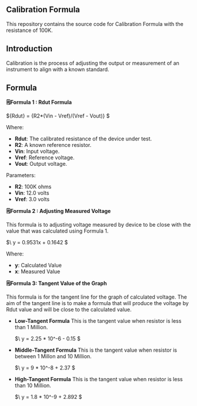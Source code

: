 ## Calibration Formula

This repository contains the source code for Calibration Formula with the resistance of 100K.

## Introduction

Calibration is the process of adjusting the output or measurement of an instrument to align with a known standard.

## Formula

**🗒Formula 1 : Rdut Formula**

$\{Rdut} = {R2*(Vin - Vref)/(Vref - Vout)} \$

Where:
- **Rdut**: The calibrated resistance of the device under test.
- **R2**: A known reference resistor.
- **Vin**: Input voltage.
- **Vref**: Reference voltage.
- **Vout**: Output voltage.

Parameters:
- **R2**: 100K ohms
- **Vin**: 12.0 volts
- **Vref**: 3.0 volts

**🗒Formula 2 : Adjusting Measured Voltage**

This formula is to adjusting voltage measured by device to be close with the value that was calculated using Formula 1.

$\ y = 0.9531x + 0.1642 \$
 
Where:
- **y**: Calculated Value
- **x**: Measured Value

**🗒Formula 3: Tangent Value of the Graph**

This formula is for the tangent line for the graph of calculated voltage. The aim of the tangent line is to make a formula that will produce the voltage by Rdut value and will be close to the calculated value.

- **Low-Tangent Formula**
  This is the tangent value when resistor is less than 1 Million.
  
  $\ y = 2.25 * 10^-6 - 0.15 \$

- **Middle-Tangent Formula**
  This is the tangent value when resistor is between 1 Millon and 10 Million.
  
  $\ y = 9 * 10^-8 + 2.37 \$

- **High-Tangent Formula**
  This is the tangent value when resistor is less than 10 Million.
  
  $\ y = 1.8 * 10^-9 + 2.892 \$






 
